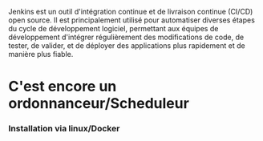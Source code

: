 Jenkins est un outil d'intégration continue et de livraison continue (CI/CD) open source. Il est principalement utilisé pour automatiser diverses étapes du cycle de développement logiciel, permettant aux équipes de développement d'intégrer régulièrement des modifications de code, de tester, de valider, et de déployer des applications plus rapidement et de manière plus fiable.
# C'est encore un ordonnanceur/Scheduleur

### Installation via linux/Docker

